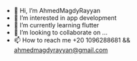 - 👋 Hi, I’m AhmedMagdyRayyan
- 👀 I’m interested in app development
- 🌱 I’m currently learning flutter
- 💞️ I’m looking to collaborate on ...
- 📫 How to reach me +20 1096288681 && ahmedmagdyrayyan@gmail.com

<!---
AhmedMagdyRayyan/AhmedMagdyRayyan is a ✨ special ✨ repository because its `README.md` (this file) appears on your GitHub profile.
You can click the Preview link to take a look at your changes.
--->
